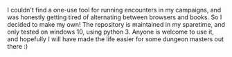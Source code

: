 I couldn't find a one-use tool for running encounters in my campaigns, and was honestly getting tired of alternating between browsers and books. So I decided to make my own!
The repository is maintained in my sparetime, and only tested on windows 10, using python 3. Anyone is welcome to use it, and hopefully I will have made the life easier for some dungeon masters out there :)
